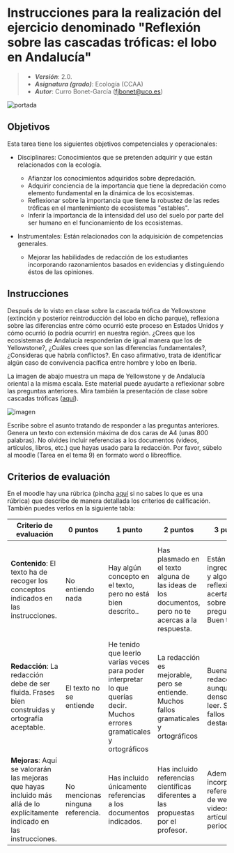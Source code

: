 # Instrucciones para la realización del ejercicio denominado "Reflexión sobre las cascadas tróficas: el lobo en Andalucía"

> + **_Versión_**: 2.0.
> + **_Asignatura (grado)_**: Ecología (CCAA)
> + **_Autor_**: Curro Bonet-García (fjbonet@uco.es)

![portada]()

## Objetivos 

Esta tarea tiene los siguientes objetivos competenciales y operacionales:

+ Disciplinares: Conocimientos que se pretenden adquirir y que están relacionados con la ecología.
  + Afianzar los conocimientos adquiridos sobre depredación.
  + Adquirir conciencia de la importancia que tiene la depredación como elemento fundamental en la dinámica de los ecosistemas.
  + Reflexionar sobre la importancia que tiene la robustez de las redes tróficas en el mantenimiento de ecosistemas "estables".
  + Inferir la importancia de la intensidad del uso del suelo por parte del ser humano en el funcionamiento de los ecosistemas.
  
+ Instrumentales: Están relacionados con la adquisición de competencias generales.

  + Mejorar las habilidades de redacción de los estudiantes incorporando razonamientos basados en evidencias y distinguiendo éstos de las opiniones. 

## Instrucciones

Después de lo visto en clase sobre la cascada trófica de Yellowstone  (extinción y posterior reintroducción del lobo en dicho parque),  reflexiona sobre las diferencias entre cómo ocurrió este proceso en  Estados Unidos y cómo ocurrió (o podría ocurrir) en nuestra región.  ¿Crees que los ecosistemas de Andalucía responderían de igual manera que los de Yellowstone?, ¿Cuáles crees que son las diferencias  fundamentales?, ¿Consideras que habría conflictos?. En caso afirmativo,  trata de identificar algún caso de convivencia pacífica entre hombre y  lobo en Iberia.

La imagen de abajo muestra un mapa de Yellowstone y de Andalucía  oriental a la misma escala. Este material puede ayudarte a reflexionar  sobre las preguntas anteriores. Mira también la presentación de clase sobre  cascadas tróficas ([aquí](https://github.com/aprendiendo-cosas/Te_depredacion_ecologia_ccaa/raw/main/presentacion/2_cascadas_troficas.pptx)).



![imagen](https://github.com/aprendiendo-cosas/A_lobo_cascada_trofica_ecologia_ccaa/raw/main/imagenes/yellowstone_vs_andalucia.png)

Escribe sobre el asunto tratando de responder a las preguntas anteriores. Genera un texto con extensión máxima de dos caras de A4 (unas 800 palabras). No olvides incluir referencias a los documentos (videos, artículos, libros, etc.) que hayas usado para la redacción. Por favor, súbelo al moodle (Tarea en el tema 9) en formato word o libreoffice.



## Criterios de evaluación

En el moodle hay una rúbrica (pincha [aquí](https://es.wikipedia.org/wiki/R%C3%BAbrica_(docencia)) si no sabes lo que es una rúbrica) que describe de manera detallada los criterios de calificación. También puedes verlos en la siguiente tabla:






| Criterio de evaluación                                       | 0 puntos                         | 1 punto                                                      | 2 puntos                                                     | 3 puntos                                                     | 4 puntos                                                     | 5 puntos                                                     |
| ------------------------------------------------------------ | -------------------------------- | ------------------------------------------------------------ | ------------------------------------------------------------ | ------------------------------------------------------------ | ------------------------------------------------------------ | ------------------------------------------------------------ |
| **Contenido**: El texto ha de recoger los conceptos indicados en las instrucciones. | No entiendo nada                 | Hay algún concepto en el texto, pero no está bien descrito.. | Has plasmado en el texto alguna de las ideas de los documentos, pero no te acercas a la respuesta. | Están los ingredientes y algo de reflexión acertada sobre la pregunta. Buen trabajo. | Bien hilado el contenido. Has identificado muy bien el problema al que me refería en el enunciado. | Muy bien argumentado. Has justificado muy bien tu respuesta. Tu reflexión está a la altura de un experto :) |
| **Redacción**: La redacción debe de ser fluida. Frases bien construidas y ortografía aceptable. | El texto no se entiende          | He tenido que leerlo varias veces para poder interpretar lo que querías decir. Muchos errores gramaticales y ortográficos | La redacción es mejorable, pero se entiende. Muchos fallos gramaticales y ortográficos | Buena redacción, aunque algo denso de leer. Sin fallos destacables | Muy buena redacción. El texto se lee fluidamente a la primera | Excelente redacción. Buen ritmo en el texto y nítida expresión de ideas. Avísame cuando escribas tu primer libro ;) |
| **Mejoras**: Aquí se valorarán las mejoras que hayas incluido más allá de lo explícitamente indicado en las instrucciones. | No mencionas ninguna referencia. | Has incluido únicamente referencias a los documentos indicados. | Has incluido referencias científicas diferentes a las propuestas por el profesor. | Además, has incorporado referencias de webs, videos o artículos periodísticos. | Has creado un esquema o diagrama que resume tus reflexiones. | Combinación de las tres categorías anteriores.               |









  





